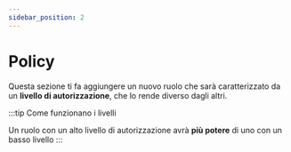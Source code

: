 ```yaml
---
sidebar_position: 2
---
```


# Policy
Questa sezione ti fa aggiungere un nuovo ruolo che sarà caratterizzato da un **livello di autorizzazione**, che lo rende diverso dagli altri.

:::tip Come funzionano i livelli

  Un ruolo con un alto livello di autorizzazione avrà **più potere** di uno con un basso livello
:::
